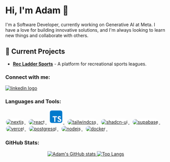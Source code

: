 # Hi, I'm Adam 👋

I'm a Software Developer, currently working on Generative AI at Meta. I have a love for building innovative solutions, and I'm always looking to learn new things and collaborate with others.

## 🚀 Current Projects</h2>

- <a href="https://recladdersports.com" target="_blank"><strong>Rec Ladder Sports</strong></a> - A platform for recreational sports leagues.

### Connect with me:

<p align="left">
  <a href="https://linkedin.com/in/adam-woo-11733ba4/" target="_blank">
    <img src="https://raw.githubusercontent.com/maurodesouza/profile-readme-generator/master/src/assets/icons/social/linkedin/default.svg" width="52" height="40" alt="linkedin logo"  />
  </a>
</p>

### Languages and Tools:

<p align="left">
    <a href="https://nextjs.org/" target="_blank"> <img src="https://cdn.jsdelivr.net/gh/devicons/devicon@latest/icons/nextjs/nextjs-original.svg" alt="nextjs" width="40" height="40" style="background-color:white; border-radius:10px; padding: 2px;"/> </a>&nbsp;
    <a href="https://reactjs.org/" target="_blank"> <img src="https://cdn.jsdelivr.net/gh/devicons/devicon@latest/icons/react/react-original.svg" alt="react" width="40" height="40" style="background-color:white; border-radius:10px; padding: 2px;"/> </a>&nbsp;
    <a href="https://www.typescriptlang.org/" target="_blank"> <img src="https://raw.githubusercontent.com/devicons/devicon/master/icons/typescript/typescript-original.svg" alt="typescript" width="40" height="40" style="background-color:white; border-radius:10px; padding: 2px;"/> </a>&nbsp;
    <a href="https://tailwindcss.com/" target="_blank"> <img src="https://cdn.jsdelivr.net/gh/devicons/devicon@latest/icons/tailwindcss/tailwindcss-original.svg" alt="tailwindcss" width="40" height="40" style="background-color:white; border-radius:10px; padding: 2px;"/> </a>&nbsp;
    <a href="https://ui.shadcn.com/" target="_blank"> <img src="https://avatars.githubusercontent.com/u/139895814?s=40&v=4" alt="shadcn-ui" width="40" height="40" style="background-color:white; border-radius:10px; padding: 2px;"/> </a>&nbsp;
    <a href="https://supabase.io/" target="_blank"> <img src="https://cdn.jsdelivr.net/gh/devicons/devicon@latest/icons/supabase/supabase-original.svg" alt="supabase" width="40" height="40" style="background-color:white; border-radius:10px; padding: 2px;"/> </a>&nbsp;
    <a href="https://vercel.com/" target="_blank"> <img src="https://cdn.jsdelivr.net/gh/devicons/devicon@latest/icons/vercel/vercel-original.svg" alt="vercel" width="40" height="40" style="background-color:white; border-radius:10px; padding: 2px;"/> </a>&nbsp;
    <a href="https://www.postgresql.org" target="_blank"> <img src="https://cdn.jsdelivr.net/gh/devicons/devicon@latest/icons/postgresql/postgresql-original.svg" alt="postgresql" width="40" height="40" style="background-color:white; border-radius:10px; padding: 2px;"/> </a>&nbsp;
    <a href="https://nodejs.org" target="_blank"> <img src="https://cdn.jsdelivr.net/gh/devicons/devicon@latest/icons/nodejs/nodejs-original.svg" alt="nodejs" width="40" height="40" style="background-color:white; border-radius:10px; padding: 2px;"/> </a>&nbsp;
    <a href="https://www.docker.com/" target="_blank"> <img src="https://cdn.jsdelivr.net/gh/devicons/devicon@latest/icons/docker/docker-original.svg" alt="docker" width="40" height="40" style="background-color:white; border-radius:10px; padding: 2px;"/> </a>&nbsp;
</p>

### GitHub Stats:

<p align="center">
  <a href="https://github.com/howarewoo" target="_blank">
    <picture>
      <source media="(prefers-color-scheme: dark)" srcset="https://github-readme-stats.vercel.app/api?username=howarewoo&show_icons=true&theme=dark" />
      <source media="(prefers-color-scheme: light)" srcset="https://github-readme-stats.vercel.app/api?username=howarewoo&show_icons=true&theme=default" />
      <img alt="Adam's GitHub stats" src="https://github-readme-stats.vercel.app/api?username=howarewoo&show_icons=true&theme=default" />
    </picture>
  </a>
  <a href="https://github.com/howarewoo" target="_blank">
    <picture>
      <source media="(prefers-color-scheme: dark)" srcset="https://github-readme-stats.vercel.app/api/top-langs/?username=howarewoo&layout=compact&theme=dark" />
      <source media="(prefers-color-scheme: light)" srcset="https://github-readme-stats.vercel.app/api/top-langs/?username=howarewoo&layout=compact&theme=default" />
      <img alt="Top Langs" src="https://github-readme-stats.vercel.app/api/top-langs/?username=howarewoo&layout=compact&theme=default" />
    </picture>
  </a>
</p>
